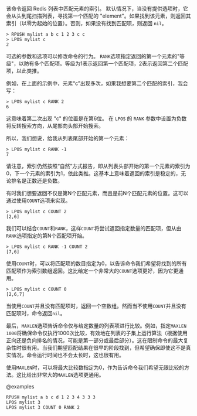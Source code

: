 该命令返回 Redis 列表中匹配元素的索引。
默认情况下，当没有提供选项时，它会从头到尾扫描列表，寻找第一个匹配的 "element"。如果找到该元素，则返回其索引（以零为起始的位置）。否则，如果没有找到匹配项，则返回 `nil`。

```
> RPUSH mylist a b c 1 2 3 c c
> LPOS mylist c
2
```

可选的参数和选项可以修改命令的行为。
`RANK`选项指定返回的第一个元素的"等级"，以防有多个匹配项。等级为1表示返回第一个匹配项，2表示返回第二个匹配项，以此类推。

例如，在上面的示例中，元素“c”出现多次，如果我想要第二个匹配的索引，我会写：

```
> LPOS mylist c RANK 2
6
```

这意味着第二次出现 "c" 的位置是在第6位。
在 `LPOS` 的 `RANK` 参数中设置为负数将反转搜索方向，从尾部向头部开始搜索。

所以，我们想说，给我从列表尾部开始的第一个元素：

```
> LPOS mylist c RANK -1
7
```

请注意，索引仍然按照“自然”方式报告，即从列表头部开始的第一个元素的索引为0，下一个元素的索引为1，依此类推。这基本上意味着返回的索引是稳定的，无论排名是正数还是负数。

有时我们想要返回不仅是第N个匹配元素，而且是前N个匹配元素的位置。这可以通过使用`COUNT`选项来实现。

```
> LPOS mylist c COUNT 2
[2,6]
```

我们可以结合`COUNT`和`RANK`，这样`COUNT`将尝试返回指定数量的匹配项，但从由`RANK`选项指定的第N个匹配项开始。

```
> LPOS mylist c RANK -1 COUNT 2
[7,6]
```

使用`COUNT`时，可以将匹配项的数目指定为0，以告诉命令我们希望将找到的所有匹配项作为索引数组返回。这比给定一个非常大的`COUNT`选项更好，因为它更通用。

```
> LPOS mylist c COUNT 0
[2,6,7]
```

当使用`COUNT`并且没有匹配项时，返回一个空数组。然而当不使用`COUNT`并且没有匹配项时，命令返回`nil`。

最后，`MAXLEN`选项告诉命令仅与给定数量的列表项进行比较。例如，指定`MAXLEN 1000`将确保命令仅执行1000次比较，有效地在列表的子集上运行算法（根据使用正向还是负向排名的情况，可能是第一部分或最后部分）。这在限制命令的最大复杂性时很有用。当我们期望匹配结果在很早的阶段找到，但希望确保即使这不是真实情况，命令运行时间也不会太长时，这也很有用。

使用`MAXLEN`时，可以将最大比较数指定为0，作为告诉命令我们希望无限比较的方法。这比给出非常大的`MAXLEN`选项更通用。

@examples

```cli
RPUSH mylist a b c d 1 2 3 4 3 3 3
LPOS mylist 3
LPOS mylist 3 COUNT 0 RANK 2
```
